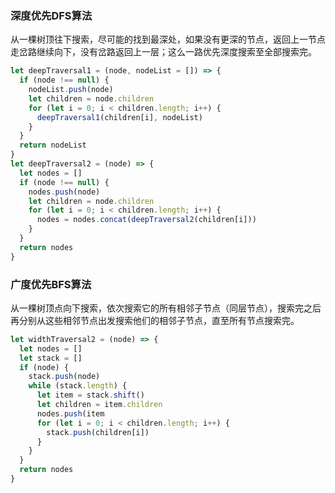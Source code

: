 ### 深度优先DFS算法

从一棵树顶往下搜索，尽可能的找到最深处，如果没有更深的节点，返回上一节点走岔路继续向下，没有岔路返回上一层；这么一路优先深度搜索至全部搜索完。

```javascript
let deepTraversal1 = (node, nodeList = []) => {
  if (node !== null) {
    nodeList.push(node)
    let children = node.children
    for (let i = 0; i < children.length; i++) {
      deepTraversal1(children[i], nodeList)
    }
  }
  return nodeList
}
let deepTraversal2 = (node) => {
  let nodes = []
  if (node !== null) {
    nodes.push(node)
    let children = node.children
    for (let i = 0; i < children.length; i++) {
      nodes = nodes.concat(deepTraversal2(children[i]))
    }
  }
  return nodes
}
```

### 广度优先BFS算法

从一棵树顶点向下搜索，依次搜索它的所有相邻子节点（同层节点），搜索完之后再分别从这些相邻节点出发搜索他们的相邻子节点，直至所有节点搜索完。

```javascript
let widthTraversal2 = (node) => {
  let nodes = []
  let stack = []
  if (node) {
    stack.push(node)
    while (stack.length) {
      let item = stack.shift()
      let children = item.children
      nodes.push(item
      for (let i = 0; i < children.length; i++) {
        stack.push(children[i])
      }
    }
  }
  return nodes
}
```
